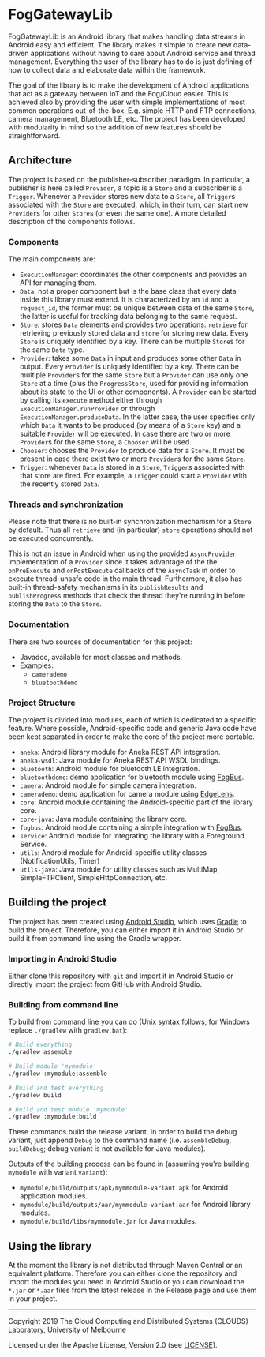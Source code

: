 # FogGatewayLib

FogGatewayLib is an Android library that makes handling data streams in 
Android easy and efficient. 
The library makes it simple to create new data-driven applications 
without having to care about Android service and thread management. 
Everything the user of the library has to do is just defining of how to collect 
data and elaborate data within the framework.
 
The goal of the library is to make the development of Android applications
that act as a gateway between IoT and the Fog/Cloud easier.
This is achieved also by providing the user with simple implementations of 
most common operations out-of-the-box. E.g. simple HTTP and FTP connections, 
camera management, Bluetooth LE, etc. The project has been developed
with modularity in mind so the addition of new features should be 
straightforward.


## Architecture

The project is based on the publisher-subscriber paradigm. 
In particular, a publisher is here called `Provider`, a topic is a 
`Store` and a subscriber is a `Trigger`. Whenever a `Provider` stores new
data to a `Store`, all `Trigger`s associated with the `Store` are 
executed, which, in their turn, can start new `Provider`s for other 
`Store`s (or even the same one).
A more detailed description of the components follows. 


### Components

The main components are:
 * `ExecutionManager`: coordinates the other components and 
    provides an API for managing them. 
 * `Data`: not a proper component but is the base class that 
    every data inside this library must extend. It is characterized by
    an `id` and a `request_id`, the former must be unique between data
    of the same `Store`, the latter is useful for tracking data belonging 
    to the same request.  
 * `Store`: stores `Data` elements and provides two operations: 
    `retrieve` for retrieving previously stored data and 
    `store` for storing new data. Every `Store` is uniquely identified by
    a key. There can be multiple `Store`s for the same `Data` type.
 * `Provider`: takes some `Data` in input and produces some 
    other `Data` in output. Every `Provider` is uniquely identified by
    a key. There can be multiple `Provider`s for the same `Store` but 
    a `Provider` can use only one `Store` at a time (plus the
    `ProgressStore`, used for providing information about its state to 
    the UI or other components). A `Provider` can be started by calling
    its `execute` method either through `ExecutionManager.runProvider` or
    through `ExecutionManager.produceData`. In the latter case, the user
    specifies only which `Data` it wants to be produced (by means of a 
    `Store` key) and a suitable `Provider` will be executed. In case there
    are two or more `Provider`s for the same `Store`, a `Chooser` will 
    be used.
 * `Chooser`: chooses the `Provider` to produce data for a `Store`. 
    It must be present in case there exist two or more `Provider`s for 
    the same `Store`.
 * `Trigger`: whenever `Data` is stored in a `Store`, `Trigger`s 
    associated with that store are fired. For example, a `Trigger` could
    start a `Provider` with the recently stored `Data`.
    

### Threads and synchronization

Please note that there is no built-in synchronization mechanism for a 
`Store` by default. Thus all `retrieve` and (in particular) `store` 
operations should not be executed concurrently.

This is not an issue in Android when using the provided
`AsyncProvider` implementation of a `Provider` since it takes advantage
of the the `onPreExecute` and `onPostExecute` callbacks of the `AsyncTask`
in order to execute thread-unsafe code in the main thread. Furthermore, 
it also has built-in thread-safety mechanisms in its `publishResults` 
and `publishProgress` methods that check the thread they're running in 
before storing the `Data` to the `Store`. 


### Documentation

There are two sources of documentation for this project:
 
 * Javadoc, available for most classes and methods.
 * Examples:
   * `camerademo`
   * `bluetoothdemo`


### Project Structure

The project is divided into modules, each of which is dedicated to a 
specific feature. Where possible, Android-specific code and generic Java 
code have been kept separated in order to make the core of the project
more portable.

 * `aneka`: Android library module for Aneka REST API integration.
 * `aneka-wsdl`: Java module for Aneka REST API WSDL bindings.
 * `bluetooth`: Android module for bluetooth LE integration.
 * `bluetoothdemo`: demo application for bluetooth module using 
                    [FogBus](https://github.com/Cloudslab/FogBus).
 * `camera`: Android module for simple camera integration.
 * `camerademo`: demo application for camera module using 
                 [EdgeLens](https://github.com/Cloudslab/EdgeLens).
 * `core`: Android module containing the Android-specific part of the 
           library core.
 * `core-java`: Java module containing the library core.
 * `fogbus`: Android module containing a simple integration with
             [FogBus](https://github.com/Cloudslab/FogBus).
 * `service`: Android module for integrating the library with a Foreground 
              Service.   
 * `utils`: Android module for Android-specific utility classes 
            (NotificationUtils, Timer)
 * `utils-java`: Java module for utility classes such as MultiMap,
                 SimpleFTPClient, SimpleHttpConnection, etc.


## Building the project

The project has been created using [Android Studio](https://developer.android.com/studio),
which uses [Gradle](https://gradle.org/) to build the project. Therefore, 
you can either import it in Android Studio or build it from command line
using the Gradle wrapper.


### Importing in Android Studio

Either clone this repository with `git` and import it in Android Studio
or directly import the project from GitHub with Android Studio.


### Building from command line

To build from command line you can do (Unix syntax follows, for Windows 
replace `./gradlew` with `gradlew.bat`):
```bash
# Build everything
./gradlew assemble

# Build module 'mymodule'
./gradlew :mymodule:assemble

# Build and test everything
./gradlew build

# Build and test module 'mymodule'
./gradlew :mymodule:build
```
These commands build the release variant. In order to build the debug variant, 
just append `Debug` to the command name (i.e. `assembleDebug`, `buildDebug`;
debug variant is not available for Java modules).

Outputs of the building process can be found in (assuming you're building 
`mymodule` with variant `variant`):
 * `mymodule/build/outputs/apk/mymmodule-variant.apk` for Android application
    modules.
 * `mymodule/build/outputs/aar/mymmodule-variant.aar` for Android library
    modules.
 * `mymodule/build/libs/mymmodule.jar` for Java modules.


## Using the library

At the moment the library is not distributed through Maven Central or 
an equivalent platform. Therefore you can either clone the repository and
import the modules you need in Android Studio or you can download the 
`*.jar` or `*.aar` files from the latest release in the Release page and 
use them in your project.


___

Copyright 2019 The Cloud Computing and Distributed Systems (CLOUDS) 
Laboratory, University of Melbourne

Licensed under the Apache License, Version 2.0 (see [LICENSE](LICENSE)).